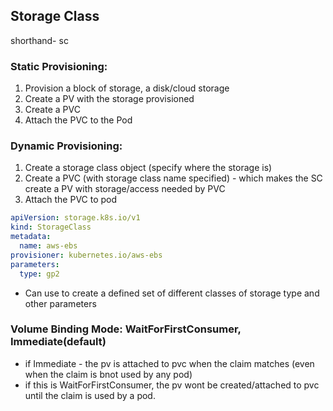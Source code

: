 
## Storage Class

shorthand- sc

### Static Provisioning:

1. Provision a block of storage, a disk/cloud storage
2. Create a PV with the storage provisioned
3. Create a PVC 
4. Attach the PVC to the Pod

### Dynamic Provisioning:

1. Create a storage class object (specify where the storage is)
2. Create a PVC (with storage class name specified) - which makes the SC create a PV with storage/access needed by PVC
3. Attach the PVC to pod

```yaml
apiVersion: storage.k8s.io/v1
kind: StorageClass
metadata:
  name: aws-ebs
provisioner: kubernetes.io/aws-ebs
parameters:
  type: gp2
```

- Can use to create a defined set of different classes of storage type and other parameters

### Volume Binding Mode: WaitForFirstConsumer, Immediate(default)
- if Immediate - the pv is attached to pvc when the claim matches (even when the claim is bnot used by any pod)
- if this is WaitForFirstConsumer, the pv wont be created/attached to pvc until the claim is used by a pod.
